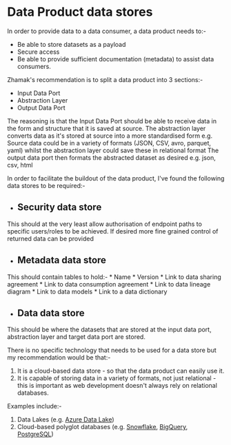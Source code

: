 # Data Product data stores
In order to provide data to a data consumer, a data product needs to:-
  * Be able to store datasets as a payload
  * Secure access
  * Be able to provide sufficient documentation (metadata) to assist data consumers.

Zhamak's recommendation is to split a data product into 3 sections:-
  * Input Data Port
  * Abstraction Layer
  * Output Data Port

The reasoning is that the Input Data Port should be able to receive data in the form and structure that it is saved at source. 
The abstraction layer converts data as it's stored at source into a more standardised form 
e.g. Source data could be in a variety of formats (JSON, CSV, avro, parquet, yaml) whilst the abstraction layer could save these in relational format
The output data port then formats the abstracted dataset as desired e.g. json, csv, html

In order to facilitate the buildout of the data product, I've found the following data stores to be required:-
  
  * ## Security data store
  This should at the very least allow authorisation of endpoint paths to specific users/roles to be achieved.
  If desired more fine grained control of returned data can be provided
  
  * ## Metadata data store
  This should contain tables to hold:-
     * Name
     * Version
     * Link to data sharing agreement
     * Link to data consumption agreement
     * Link to data lineage diagram
     * Link to data models
     * Link to a data dictionary
  
   * ## Data data store
   This should be where the datasets that are stored at the input data port, abstraction layer and target data port are stored.

   There is no specific technology that needs to be used for a data store but my recommendation would be that:-
   1. It is a cloud-based data store - so that the data product can easily use it.
   2. It is capable of storing data in a variety of formats, not just relational - this is important as web development doesn't always rely on relational databases.

   Examples include:-
   1. Data Lakes (e.g. [Azure Data Lake](https://azure.microsoft.com/en-gb/solutions/data-lake/))
   2. Cloud-based polyglot databases (e.g. [Snowflake](https://www.snowflake.com/en/), [BigQuery](https://cloud.google.com/bigquery), [PostgreSQL](https://www.postgresql.org/))